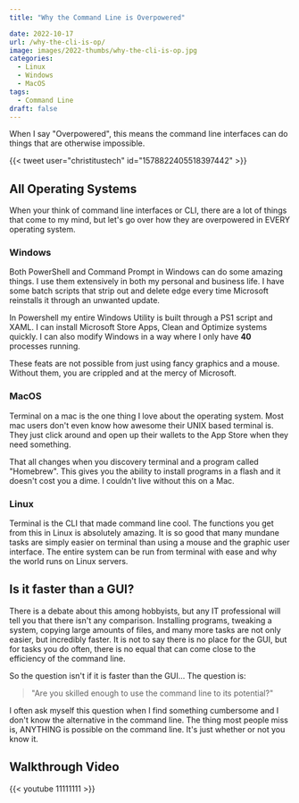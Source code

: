 ```yaml
---
title: "Why the Command Line is Overpowered"

date: 2022-10-17
url: /why-the-cli-is-op/
image: images/2022-thumbs/why-the-cli-is-op.jpg
categories:
  - Linux
  - Windows
  - MacOS
tags:
  - Command Line
draft: false
---
```

When I say "Overpowered", this means the command line interfaces can do things that are otherwise impossible.
<!--more-->

{{< tweet user="christitustech" id="1578822405518397442" >}}

## All Operating Systems

When your think of command line interfaces or CLI, there are a lot of things that come to my mind, but let's go over how they are overpowered in EVERY operating system. 

### Windows

Both PowerShell and Command Prompt in Windows can do some amazing things. I use them extensively in both my personal and business life. I have some batch scripts that strip out and delete edge every time Microsoft reinstalls it through an unwanted update. 

In Powershell my entire Windows Utility is built through a PS1 script and XAML. I can install Microsoft Store Apps, Clean and Optimize systems quickly. I can also modify Windows in a way where I only have **40** processes running. 

These feats are not possible from just using fancy graphics and a mouse. Without them, you are crippled and at the mercy of Microsoft. 

### MacOS

Terminal on a mac is the one thing I love about the operating system. Most mac users don't even know how awesome their UNIX based terminal is. They just click around and open up their wallets to the App Store when they need something. 

That all changes when you discovery terminal and a program called "Homebrew". This gives you the ability to install programs in a flash and it doesn't cost you a dime. I couldn't live without this on a Mac. 

### Linux

Terminal is the CLI that made command line cool. The functions you get from this in Linux is absolutely amazing. It is so good that many mundane tasks are simply easier on terminal than using a mouse and the graphic user interface. The entire system can be run from terminal with ease and why the world runs on Linux servers. 

## Is it faster than a GUI?

There is a debate about this among hobbyists, but any IT professional will tell you that there isn't any comparison. Installing programs, tweaking a system, copying large amounts of files, and many more tasks are not only easier, but incredibly faster. It is not to say there is no place for the GUI, but for tasks you do often, there is no equal that can come close to the efficiency of the command line.  

So the question isn't if it is faster than the GUI... The question is:

> "Are you skilled enough to use the command line to its potential?" 

I often ask myself this question when I find something cumbersome and I don't know the alternative in the command line. The thing most people miss is, ANYTHING is possible on the command line. It's just whether or not you know it. 

## Walkthrough Video

{{< youtube 11111111 >}}
